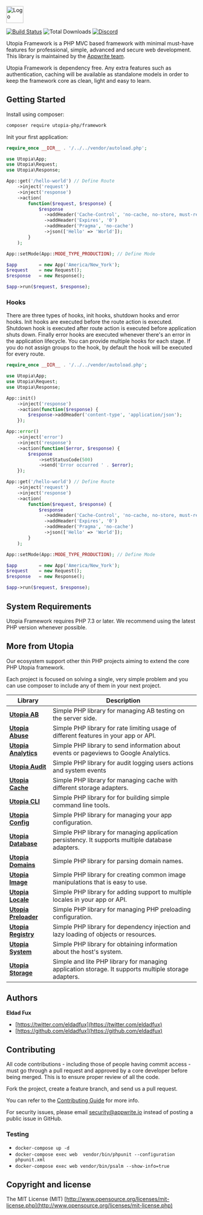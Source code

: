 <p>
    <img height="45" src="docs/logo.png" alt="Logo">
</p>

[![Build Status](https://travis-ci.org/utopia-php/framework.svg?branch=master)](https://travis-ci.org/utopia-php/framework)
![Total Downloads](https://img.shields.io/packagist/dt/utopia-php/framework.svg)
[![Discord](https://img.shields.io/discord/564160730845151244?label=discord)](https://discord.gg/GSeTUeA)

Utopia Framework is a PHP MVC based framework with minimal must-have features for professional, simple, advanced and secure web development. This library is maintained by the [Appwrite team](https://appwrite.io).

Utopia Framework is dependency free. Any extra features such as authentication, caching will be available as standalone models in order to keep the framework core as clean, light and easy to learn.

## Getting Started

Install using composer:
```bash
composer require utopia-php/framework
```

Init your first application:
```php
require_once __DIR__ . '/../../vendor/autoload.php';

use Utopia\App;
use Utopia\Request;
use Utopia\Response;

App::get('/hello-world') // Define Route
    ->inject('request')
    ->inject('response')
    ->action(
        function($request, $response) {
            $response
              ->addHeader('Cache-Control', 'no-cache, no-store, must-revalidate')
              ->addHeader('Expires', '0')
              ->addHeader('Pragma', 'no-cache')
              ->json(['Hello' => 'World']);
        }
    );

App::setMode(App::MODE_TYPE_PRODUCTION); // Define Mode

$app        = new App('America/New_York');
$request    = new Request();
$response   = new Response();

$app->run($request, $response);
```

### Hooks

There are three types of hooks, init hooks, shutdown hooks and error hooks. Init hooks are executed before the route action is executed. Shutdown hook is executed after route action is executed before application shuts down. Finally error hooks are executed whenever there's an error in the application lifecycle. You can provide multiple hooks for each stage. If you do not assign groups to the hook, by default the hook will be executed for every route.

```php
require_once __DIR__ . '/../../vendor/autoload.php';

use Utopia\App;
use Utopia\Request;
use Utopia\Response;

App::init()
    ->inject('response')
    ->action(function($response) {
        $response->addHeader('content-type', 'application/json');
    });

App::error()
    ->inject('error')
    ->inject('response')
    ->action(function($error, $response) {
        $response
            ->setStatusCode(500)
            ->send('Error occurred ' . $error);
    });

App::get('/hello-world') // Define Route
    ->inject('request')
    ->inject('response')
    ->action(
        function($request, $response) {
            $response
              ->addHeader('Cache-Control', 'no-cache, no-store, must-revalidate')
              ->addHeader('Expires', '0')
              ->addHeader('Pragma', 'no-cache')
              ->json(['Hello' => 'World']);
        }
    );

App::setMode(App::MODE_TYPE_PRODUCTION); // Define Mode

$app        = new App('America/New_York');
$request    = new Request();
$response   = new Response();

$app->run($request, $response);
```

## System Requirements

Utopia Framework requires PHP 7.3 or later. We recommend using the latest PHP version whenever possible.

## More from Utopia

Our ecosystem support other thin PHP projects aiming to extend the core PHP Utopia framework.

Each project is focused on solving a single, very simple problem and you can use composer to include any of them in your next project. 

Library | Description
--- | ---
**[Utopia AB](https://github.com/utopia-php/ab)** | Simple PHP library for managing AB testing on the server side.
**[Utopia Abuse](https://github.com/utopia-php/abuse)** | Simple PHP library for rate limiting usage of different features in your app or API.
**[Utopia Analytics](https://github.com/utopia-php/analytics)** | Simple PHP library to send information about events or pageviews to Google Analytics.
**[Utopia Audit](https://github.com/utopia-php/audit)** | Simple PHP library for audit logging users actions and system events 
**[Utopia Cache](https://github.com/utopia-php/cache)** | Simple PHP library for managing cache with different storage adapters.
**[Utopia CLI](https://github.com/utopia-php/cli)** | Simple PHP library for for building simple command line tools.
**[Utopia Config](https://github.com/utopia-php/config)** | Simple PHP library for managing your app configuration.
**[Utopia Database](https://github.com/utopia-php/database)** | Simple PHP library for managing application persistency. It supports multiple database adapters. 
**[Utopia Domains](https://github.com/utopia-php/domains)** | Simple PHP library for parsing domain names.
**[Utopia Image](https://github.com/utopia-php/image)** | Simple PHP library for creating common image manipulations that is easy to use.
**[Utopia Locale](https://github.com/utopia-php/locale)** | Simple PHP library for adding support to multiple locales in your app or API.
**[Utopia Preloader](https://github.com/utopia-php/preloader)** | Simple PHP library for managing PHP preloading configuration.
**[Utopia Registry](https://github.com/utopia-php/registry)** | Simple PHP library for dependency injection and lazy loading of objects or resources.
**[Utopia System](https://github.com/utopia-php/system)** | Simple PHP library for obtaining information about the host's system.
**[Utopia Storage](https://github.com/utopia-php/storage)** | Simple and lite PHP library for managing application storage. It supports multiple storage adapters.

## Authors

**Eldad Fux**

+ [https://twitter.com/eldadfux](https://twitter.com/eldadfux)
+ [https://github.com/eldadfux](https://github.com/eldadfux)

## Contributing

All code contributions - including those of people having commit access - must go through a pull request and approved by a core developer before being merged. This is to ensure proper review of all the code.

Fork the project, create a feature branch, and send us a pull request.

You can refer to the [Contributing Guide](https://github.com/utopia-php/framework/blob/master/CONTRIBUTING.md) for more info.

For security issues, please email security@appwrite.io instead of posting a public issue in GitHub.

### Testing

  - `docker-compose up -d`
  - `docker-compose exec web  vendor/bin/phpunit --configuration phpunit.xml`
  - `docker-compose exec web vendor/bin/psalm --show-info=true`

## Copyright and license

The MIT License (MIT) [http://www.opensource.org/licenses/mit-license.php](http://www.opensource.org/licenses/mit-license.php)
